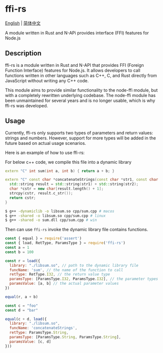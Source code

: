 # ffi-rs

<div>
<a href="https://github.com/zhangyuang/node-ffi-rs/blob/master/README.md">English</a> | <a href="https://github.com/zhangyuang/node-ffi-rs/blob/master/README_Zh.md">简体中文</a>
</div>

A module written in Rust and N-APi provides interface (FFI) features for Node.js


## Description

ffi-rs is a module written in Rust and N-API that provides FFI (Foreign Function Interface) features for Node.js. It allows developers to call functions written in other languages such as C++, C, and Rust directly from JavaScript without writing any C++ code.

This module aims to provide similar functionality to the node-ffi module, but with a completely rewritten underlying codebase. The node-ffi module has been unmaintained for several years and is no longer usable, which is why ffi-rs was developed.

## Usage

Currently, ffi-rs only supports two types of parameters and return values: strings and numbers. However, support for more types will be added in the future based on actual usage scenarios.

Here is an example of how to use ffi-rs:

For below c++ code, we compile this file into a dynamic library

```cpp
extern "C" int sum(int a, int b) { return a + b; }

extern "C" const char *concatenateStrings(const char *str1, const char *str2) {
  std::string result = std::string(str1) + std::string(str2);
  char *cstr = new char[result.length() + 1];
  strcpy(cstr, result.c_str());
  return cstr;
}

```

```bash
$ g++ -dynamiclib -o libsum.so cpp/sum.cpp # macos
$ g++ -shared -o libsum.so cpp/sum.cpp # linux
$ g++ -shared -o sum.dll cpp/sum.cpp # win
```

Then can use `ffi-rs` invoke the dynamic library file contains functions.

```js
const { equal } = require('assert')
const { load, RetType, ParamsType } = require('ffi-rs')
const a = 1
const b = 100

const r = load({
  library: "./libsum.so", // path to the dynamic library file
  funcName: 'sum', // the name of the function to call
  retType: RetType.I32, // the return value type
  paramsType: [ParamsType.I32, ParamsType.I32], // the parameter types
  paramsValue: [a, b] // the actual parameter values
})

equal(r, a + b)

const c = "foo"
const d = "bar"

equal(c + d, load({
  library: "./libsum.so",
  funcName: 'concatenateStrings',
  retType: ParamsType.String,
  paramsType: [ParamsType.String, ParamsType.String],
  paramsValue: [c, d]
}))


```
